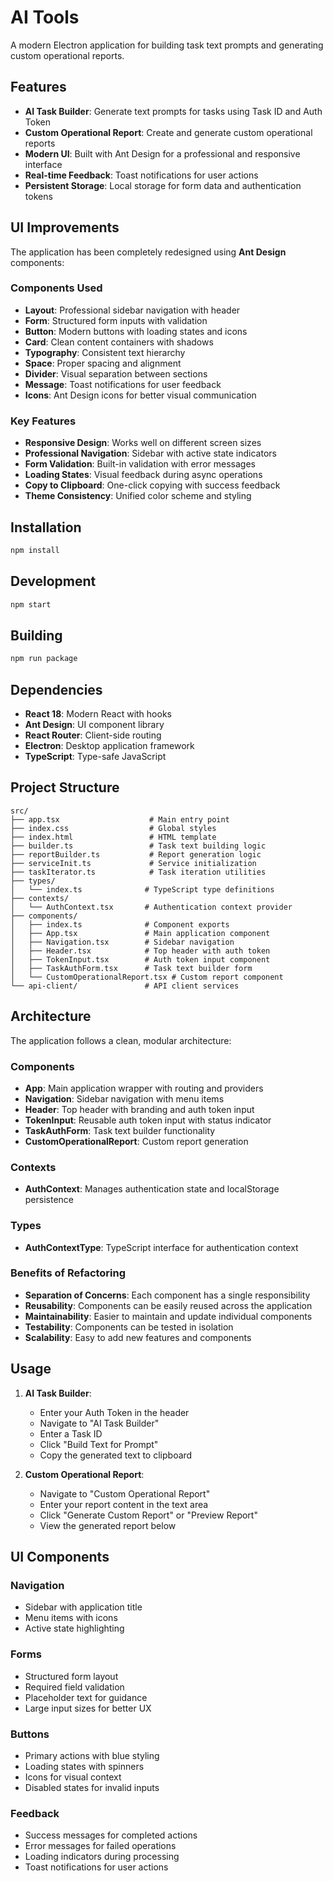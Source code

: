 # AI Tools

A modern Electron application for building task text prompts and generating custom operational reports.

## Features

- **AI Task Builder**: Generate text prompts for tasks using Task ID and Auth Token
- **Custom Operational Report**: Create and generate custom operational reports
- **Modern UI**: Built with Ant Design for a professional and responsive interface
- **Real-time Feedback**: Toast notifications for user actions
- **Persistent Storage**: Local storage for form data and authentication tokens

## UI Improvements

The application has been completely redesigned using **Ant Design** components:

### Components Used
- **Layout**: Professional sidebar navigation with header
- **Form**: Structured form inputs with validation
- **Button**: Modern buttons with loading states and icons
- **Card**: Clean content containers with shadows
- **Typography**: Consistent text hierarchy
- **Space**: Proper spacing and alignment
- **Divider**: Visual separation between sections
- **Message**: Toast notifications for user feedback
- **Icons**: Ant Design icons for better visual communication

### Key Features
- **Responsive Design**: Works well on different screen sizes
- **Professional Navigation**: Sidebar with active state indicators
- **Form Validation**: Built-in validation with error messages
- **Loading States**: Visual feedback during async operations
- **Copy to Clipboard**: One-click copying with success feedback
- **Theme Consistency**: Unified color scheme and styling

## Installation

```bash
npm install
```

## Development

```bash
npm start
```

## Building

```bash
npm run package
```

## Dependencies

- **React 18**: Modern React with hooks
- **Ant Design**: UI component library
- **React Router**: Client-side routing
- **Electron**: Desktop application framework
- **TypeScript**: Type-safe JavaScript

## Project Structure

```
src/
├── app.tsx                    # Main entry point
├── index.css                  # Global styles
├── index.html                 # HTML template
├── builder.ts                 # Task text building logic
├── reportBuilder.ts           # Report generation logic
├── serviceInit.ts             # Service initialization
├── taskIterator.ts            # Task iteration utilities
├── types/
│   └── index.ts              # TypeScript type definitions
├── contexts/
│   └── AuthContext.tsx       # Authentication context provider
├── components/
│   ├── index.ts              # Component exports
│   ├── App.tsx               # Main application component
│   ├── Navigation.tsx        # Sidebar navigation
│   ├── Header.tsx            # Top header with auth token
│   ├── TokenInput.tsx        # Auth token input component
│   ├── TaskAuthForm.tsx      # Task text builder form
│   └── CustomOperationalReport.tsx # Custom report component
└── api-client/               # API client services
```

## Architecture

The application follows a clean, modular architecture:

### **Components**
- **App**: Main application wrapper with routing and providers
- **Navigation**: Sidebar navigation with menu items
- **Header**: Top header with branding and auth token input
- **TokenInput**: Reusable auth token input with status indicator
- **TaskAuthForm**: Task text builder functionality
- **CustomOperationalReport**: Custom report generation

### **Contexts**
- **AuthContext**: Manages authentication state and localStorage persistence

### **Types**
- **AuthContextType**: TypeScript interface for authentication context

### **Benefits of Refactoring**
- **Separation of Concerns**: Each component has a single responsibility
- **Reusability**: Components can be easily reused across the application
- **Maintainability**: Easier to maintain and update individual components
- **Testability**: Components can be tested in isolation
- **Scalability**: Easy to add new features and components

## Usage

1. **AI Task Builder**:
   - Enter your Auth Token in the header
   - Navigate to "AI Task Builder"
   - Enter a Task ID
   - Click "Build Text for Prompt"
   - Copy the generated text to clipboard

2. **Custom Operational Report**:
   - Navigate to "Custom Operational Report"
   - Enter your report content in the text area
   - Click "Generate Custom Report" or "Preview Report"
   - View the generated report below

## UI Components

### Navigation
- Sidebar with application title
- Menu items with icons
- Active state highlighting

### Forms
- Structured form layout
- Required field validation
- Placeholder text for guidance
- Large input sizes for better UX

### Buttons
- Primary actions with blue styling
- Loading states with spinners
- Icons for visual context
- Disabled states for invalid inputs

### Feedback
- Success messages for completed actions
- Error messages for failed operations
- Loading indicators during processing
- Toast notifications for user actions
